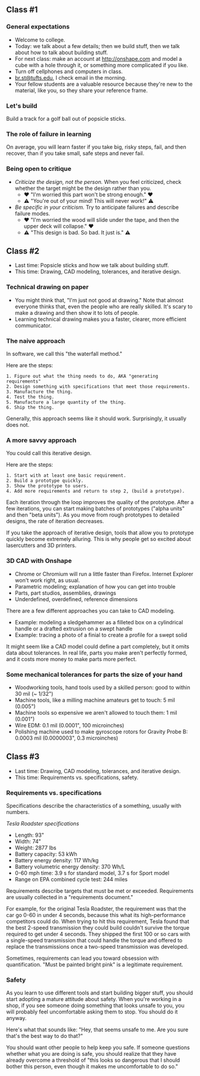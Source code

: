 ## Class #1 ##

### General expectations ###
* Welcome to college.
* Today: we talk about a few details; then we build stuff, then we talk about how to talk about building stuff.
* For next class: make an account at http://onshape.com and model a cube with a hole through it, or something more complicated if you like.
* Turn off cellphones and computers in class.
* br.st@tufts.edu, I check email in the morning.
* Your fellow students are a valuable resource because they're new to the material, like you, so they share your reference frame.

### Let's build ###

Build a track for a golf ball out of popsicle sticks.

### The role of failure in learning ###

On average, you will learn faster if you take big, risky steps, fail, and then recover, than if you take small, safe steps and never fail. 

### Being open to critique ###

* *Criticize the design, not the person.* When you feel criticized, check whether the target might be the design rather than you.
  * :heart: "I'm worried this part won't be strong enough." :heart:
  * :warning: "You're out of your mind! This will never work!" :warning:
* *Be specific in your criticism.* Try to anticipate failures and describe failure modes.
  * :heart: "I'm worried the wood will slide under the tape, and then the upper deck will collapse." :heart:
  * :warning: "This design is bad. So bad. It just is." :warning:

## Class #2 ##

* Last time: Popsicle sticks and how we talk about building stuff.
* This time: Drawing, CAD modeling, tolerances, and iterative design.

### Technical drawing on paper ###

* You might think that, "I'm just not good at drawing." Note that almost everyone thinks that, even the people who are really skilled. It's scary to make a drawing and then show it to lots of people.
* Learning technical drawing makes you a faster, clearer, more efficient communicator. 

### The naive approach ###

In software, we call this "the waterfall method."

Here are the steps:

    1. Figure out what the thing needs to do, AKA "generating requirements"
    2. Design something with specifications that meet those requirements.
    3. Manufacture the thing.
    4. Test the thing.
    5. Manufacture a large quantity of the thing.
    6. Ship the thing.

Generally, this approach seems like it should work. Surprisingly, it usually does not.

### A more savvy approach ###

You could call this iterative design.

Here are the steps:

    1. Start with at least one basic requirement.
    2. Build a prototype quickly.
    3. Show the prototype to users.
    4. Add more requirements and return to step 2, (build a prototype).
    
Each iteration through the loop improves the quality of the prototype. After a few iterations, you can start making batches of prototypes ("alpha units" and then "beta units"). As you move from rough prototypes to detailed designs, the rate of iteration decreases.

If you take the approach of iterative design, tools that allow you to prototype quickly become extremely alluring. This is why people get so excited about lasercutters and 3D printers.

### 3D CAD with Onshape ###

* Chrome or Chromium will run a little faster than Firefox. Internet Explorer won't work right, as usual.
* Parametric modeling; explanation of how you can get into trouble
* Parts, part studios, assemblies, drawings
* Underdefined, overdefined, reference dimensions

There are a few different approaches you can take to CAD modeling.

* Example: modeling a sledgehammer as a filleted box on a cylindrical handle or a drafted extrusion on a swept handle
* Example: tracing a photo of a finial to create a profile for a swept solid

It might seem like a CAD model could define a part completely, but it omits data about tolerances. In real life, parts you make aren't perfectly formed, and it costs more money to make parts more perfect.

### Some mechanical tolerances for parts the size of your hand ###

* Woodworking tools, hand tools used by a skilled person: good to within 30 mil (~ 1/32")
* Machine tools, like a milling machine amateurs get to touch: 5 mil (0.005")
* Machine tools so expensive we aren't allowed to touch them: 1 mil (0.001")
* Wire EDM: 0.1 mil (0.0001", 100 microinches)
* Polishing machine used to make gyroscope rotors for Gravity Probe B: 0.0003 mil (0.0000003", 0.3 microinches)

## Class #3 ##

* Last time: Drawing, CAD modeling, tolerances, and iterative design.
* This time: Requirements vs. specifications, safety.

### Requirements vs. specifications ###

Specifications describe the characteristics of a something, usually with numbers.

*Tesla Roadster specifications*

* Length: 93"
* Width: 74"
* Weight: 2877 lbs
* Battery capacity: 53 kWh
* Battery energy density: 117 Wh/kg
* Battery volumetric energy density: 370 Wh/L
* 0-60 mph time: 3.9 s for standard model, 3.7 s for Sport model
* Range on EPA combined cycle test: 244 miles

Requirements describe targets that must be met or exceeded. Requirements are usually collected in a "requirements document."

For example, for the original Tesla Roadster, the requirement was that the car go 0-60 in under 4 seconds, because this what its high-performance competitors could do. When trying to hit this requirement, Tesla found that the best 2-speed transmission they could build couldn't survive the torque required to get under 4 seconds. They shipped the first 100 or so cars with a single-speed transmission that could handle the torque and offered to replace the transmissions once a two-speed transmission was developed.

Sometimes, requirements can lead you toward obsession with quantification. "Must be painted bright pink" is a legitimate requirement.

### Safety ###

As you learn to use different tools and start building bigger stuff, you should start adopting a mature attitude about safety. When you're working in a shop, if you see someone doing something that looks unsafe to you, you will probably feel uncomfortable asking them to stop. You should do it anyway.

Here's what that sounds like: "Hey, that seems unsafe to me. Are you sure that's the best way to do that?"

You should want other people to help keep you safe. If someone questions whether what you are doing is safe, you should realize that they have already overcome a threshold of "this looks so dangerous that I should bother this person, even though it makes me uncomfortable to do so."
